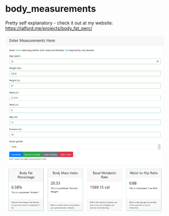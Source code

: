 # body_measurements
Pretty self explanatory - check it out at my website: https://jalford.me/projects/body_fat_perc/

![](body_meas.png)
